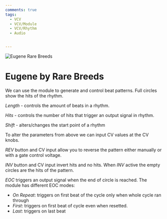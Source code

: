 ```yaml
---
comments: true
tags:
  - VCV
  - VCV/Module
  - VCV/Rhythm
  - Audio


---
```

![Eugene Rare Breeds](./img/EugeneRareBreeds.png)
# Eugene by Rare Breeds
We can  use the module to generate and control beat patterns. Full circles show the hits of the rhythm.

*Length* - controls the amount of beats in a rhythm.

*Hits* - controls the number of hits that trigger an output signal in rhythm.

*Shift* - alters/changes the start point of a rhythm

To alter the parameters from above we can input CV values at the CV knobs.

*REV* button and CV input allow you to reverse the pattern either manually or with a gate control voltage.

*INV* button and CV input invert hits and no hits. When *INV* active the empty circles are the hits of the pattern. 

*EOC* triggers an output signal when the end of circle is reached. The module has different EOC modes:
- *On Repeat*: triggers on first beat of the cycle only when whole cycle ran through
- *First*: triggers on first beat of cycle even when resetted.
- *Last*: triggers on last beat
